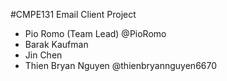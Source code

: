 #CMPE131 Email Client Project 
 - Pio Romo (Team Lead) @PioRomo
 - Barak Kaufman
 - Jin Chen 
 - Thien Bryan Nguyen @thienbryannguyen6670
